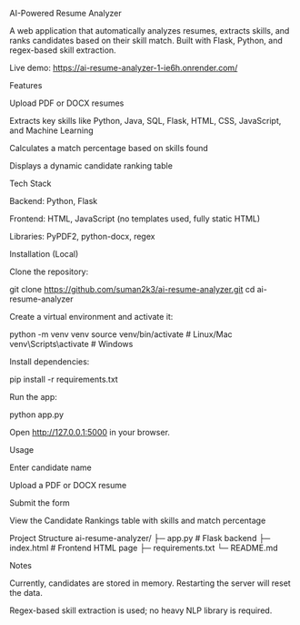 AI-Powered Resume Analyzer

A web application that automatically analyzes resumes, extracts skills, and ranks candidates based on their skill match. Built with Flask, Python, and regex-based skill extraction.

Live demo: https://ai-resume-analyzer-1-ie6h.onrender.com/

Features

Upload PDF or DOCX resumes

Extracts key skills like Python, Java, SQL, Flask, HTML, CSS, JavaScript, and Machine Learning

Calculates a match percentage based on skills found

Displays a dynamic candidate ranking table

Tech Stack

Backend: Python, Flask

Frontend: HTML, JavaScript (no templates used, fully static HTML)

Libraries: PyPDF2, python-docx, regex

Installation (Local)

Clone the repository:

git clone https://github.com/suman2k3/ai-resume-analyzer.git
cd ai-resume-analyzer


Create a virtual environment and activate it:

python -m venv venv
source venv/bin/activate   # Linux/Mac
venv\Scripts\activate      # Windows


Install dependencies:

pip install -r requirements.txt


Run the app:

python app.py


Open http://127.0.0.1:5000
 in your browser.

Usage

Enter candidate name

Upload a PDF or DOCX resume

Submit the form

View the Candidate Rankings table with skills and match percentage

Project Structure
ai-resume-analyzer/
├─ app.py              # Flask backend
├─ index.html          # Frontend HTML page
├─ requirements.txt
└─ README.md

Notes

Currently, candidates are stored in memory. Restarting the server will reset the data.

Regex-based skill extraction is used; no heavy NLP library is required.
